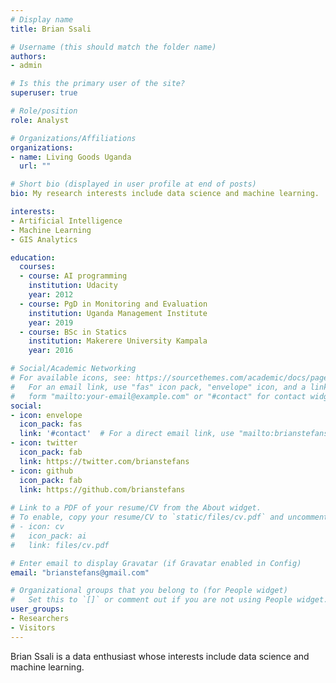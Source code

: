 ```yaml
---
# Display name
title: Brian Ssali

# Username (this should match the folder name)
authors:
- admin

# Is this the primary user of the site?
superuser: true

# Role/position
role: Analyst 

# Organizations/Affiliations
organizations:
- name: Living Goods Uganda
  url: ""

# Short bio (displayed in user profile at end of posts)
bio: My research interests include data science and machine learning.

interests:
- Artificial Intelligence
- Machine Learning
- GIS Analytics

education:
  courses:
  - course: AI programming 
    institution: Udacity
    year: 2012
  - course: PgD in Monitoring and Evaluation
    institution: Uganda Management Institute
    year: 2019
  - course: BSc in Statics
    institution: Makerere University Kampala
    year: 2016

# Social/Academic Networking
# For available icons, see: https://sourcethemes.com/academic/docs/page-builder/#icons
#   For an email link, use "fas" icon pack, "envelope" icon, and a link in the
#   form "mailto:your-email@example.com" or "#contact" for contact widget.
social:
- icon: envelope
  icon_pack: fas
  link: '#contact'  # For a direct email link, use "mailto:brianstefans@gmail.com".
- icon: twitter
  icon_pack: fab
  link: https://twitter.com/brianstefans
- icon: github
  icon_pack: fab
  link: https://github.com/brianstefans
  
# Link to a PDF of your resume/CV from the About widget.
# To enable, copy your resume/CV to `static/files/cv.pdf` and uncomment the lines below.
# - icon: cv
#   icon_pack: ai
#   link: files/cv.pdf

# Enter email to display Gravatar (if Gravatar enabled in Config)
email: "brianstefans@gmail.com"

# Organizational groups that you belong to (for People widget)
#   Set this to `[]` or comment out if you are not using People widget.
user_groups:
- Researchers
- Visitors
---
```


Brian Ssali is a data enthusiast whose interests include data science and machine learning. 

